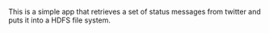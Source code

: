 This is a simple app that retrieves a set of status messages from twitter and puts it into a HDFS file system.
